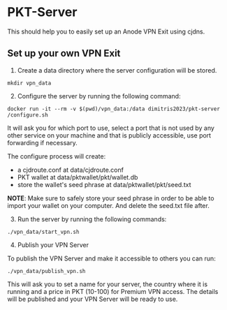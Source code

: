 # PKT-Server

This should help you to easily set up an Anode VPN Exit using cjdns.


## Set up your own VPN Exit

1. Create a data directory where the server configuration will be stored.

```mkdir vpn_data```

2. Configure the server by running the following command:

```docker run -it --rm -v $(pwd)/vpn_data:/data dimitris2023/pkt-server /configure.sh```

It will ask you for which port to use, select a port that is not used by any other service on your machine and that is publicly accessible, use port forwarding if necessary.

The configure process will create:
* a cjdroute.conf at data/cjdroute.conf
* PKT wallet at data/pktwallet/pkt/wallet.db
* store the wallet's seed phrase at data/pktwallet/pkt/seed.txt

**NOTE**: Make sure to safely store your seed phrase in order to be able to import your wallet on your computer. And delete the seed.txt file after.

3. Run the server by running the following commands:

```./vpn_data/start_vpn.sh```

4. Publish your VPN Server

To publish the VPN Server and make it accessible to others you can run:

```./vpn_data/publish_vpn.sh```

This will ask you to set a name for your server, the country where it is running and a price in PKT (10-100) for Premium VPN access.
The details will be published and your VPN Server will be ready to use.
